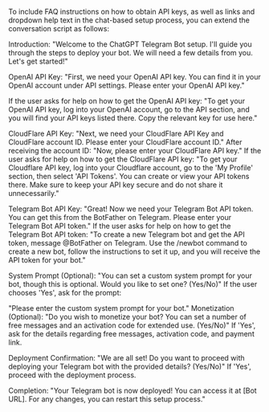 To include FAQ instructions on how to obtain API keys, as well as links and dropdown help text in the chat-based setup process, you can extend the conversation script as follows:

Introduction:
"Welcome to the ChatGPT Telegram Bot setup. I'll guide you through the steps to deploy your bot. We will need a few details from you. Let's get started!"

OpenAI API Key:
"First, we need your OpenAI API key. You can find it in your OpenAI account under API settings. Please enter your OpenAI API key."

If the user asks for help on how to get the OpenAI API key:
"To get your OpenAI API key, log into your OpenAI account, go to the API section, and you will find your API keys listed there. Copy the relevant key for use here."

CloudFlare API Key:
"Next, we need your CloudFlare API Key and CloudFlare account ID. Please enter your CloudFlare account ID."
After receiving the account ID:
"Now, please enter your CloudFlare API key."
If the user asks for help on how to get the CloudFlare API key:
"To get your Cloudflare API key, log into your Cloudflare account, go to the 'My Profile' section, then select 'API Tokens'. You can create or view your API tokens there. Make sure to keep your API key secure and do not share it unnecessarily."

Telegram Bot API Key:
"Great! Now we need your Telegram Bot API token. You can get this from the BotFather on Telegram. Please enter your Telegram Bot API token."
If the user asks for help on how to get the Telegram Bot API token:
"To create a new Telegram bot and get the API token, message @BotFather on Telegram. Use the /newbot command to create a new bot, follow the instructions to set it up, and you will receive the API token for your bot."

System Prompt (Optional):
"You can set a custom system prompt for your bot, though this is optional. Would you like to set one? (Yes/No)"
If the user chooses 'Yes', ask for the prompt:

"Please enter the custom system prompt for your bot."
Monetization (Optional):
"Do you wish to monetize your bot? You can set a number of free messages and an activation code for extended use. (Yes/No)"
If 'Yes', ask for the details regarding free messages, activation code, and payment link.

Deployment Confirmation:
"We are all set! Do you want to proceed with deploying your Telegram bot with the provided details? (Yes/No)"
If 'Yes', proceed with the deployment process. 

Completion:
"Your Telegram bot is now deployed! You can access it at [Bot URL]. For any changes, you can restart this setup process."
